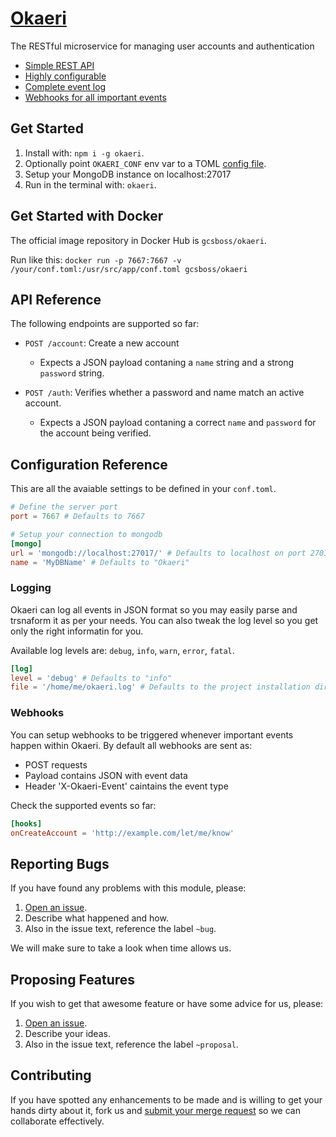 # [Okaeri](https://gitlab.com/GCSBOSS/okaeri)

The RESTful microservice for managing user accounts and authentication

- [Simple REST API](#api-reference)
- [Highly configurable](#configuration-reference)
- [Complete event log](#logging)
- [Webhooks for all important events](#webhooks)

## Get Started

1. Install with: `npm i -g okaeri`.
2. Optionally point `OKAERI_CONF` env var to a TOML [config file](#configuration).
3. Setup your MongoDB instance on localhost:27017
4. Run in the terminal with: `okaeri`.

## Get Started with Docker

The official image repository in Docker Hub is `gcsboss/okaeri`.

Run like this: `docker run -p 7667:7667 -v /your/conf.toml:/usr/src/app/conf.toml gcsboss/okaeri`

## API Reference

The following endpoints are supported so far:

- `POST /account`: Create a new account
  - Expects a JSON payload contaning a `name` string and a strong `password` string.


- `POST /auth`: Verifies whether a password and name match an active account.
  - Expects a JSON payload contaning a correct `name` and `password` for the account being verified.

## Configuration Reference

This are all the avaiable settings to be defined in your `conf.toml`.

```toml
# Define the server port
port = 7667 # Defaults to 7667

# Setup your connection to mongodb
[mongo]
url = 'mongodb://localhost:27017/' # Defaults to localhost on port 27017
name = 'MyDBName' # Defaults to "Okaeri"

```

### Logging

Okaeri can log all events in JSON format so you may easily parse and trsnaform it
as per your needs. You can also tweak the log level so you get only the
right informatin for you.

Available log levels are: `debug`, `info`, `warn`, `error`, `fatal`.

```toml
[log]
level = 'debug' # Defaults to "info"
file = '/home/me/okaeri.log' # Defaults to the project installation dir
```

### Webhooks

You can setup webhooks to be triggered whenever important events happen within
Okaeri. By default all webhooks are sent as:
- POST requests
- Payload contains JSON with event data
- Header 'X-Okaeri-Event' caintains the event type

Check the supported events so far:

```toml
[hooks]
onCreateAccount = 'http://example.com/let/me/know'
```

## Reporting Bugs
If you have found any problems with this module, please:

1. [Open an issue](https://gitlab.com/GCSBOSS/okaeri/issues/new).
2. Describe what happened and how.
3. Also in the issue text, reference the label `~bug`.

We will make sure to take a look when time allows us.

## Proposing Features
If you wish to get that awesome feature or have some advice for us, please:
1. [Open an issue](https://gitlab.com/GCSBOSS/okaeri/issues/new).
2. Describe your ideas.
3. Also in the issue text, reference the label `~proposal`.

## Contributing
If you have spotted any enhancements to be made and is willing to get your hands
dirty about it, fork us and
[submit your merge request](https://gitlab.com/GCSBOSS/okaeri/merge_requests/new)
so we can collaborate effectively.
